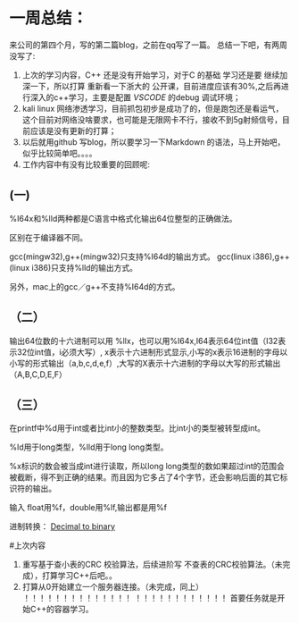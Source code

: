 # 一周总结：
来公司的第四个月，写的第二篇blog，之前在qq写了一篇。
总结一下吧，有两周没写了:
1. 上次的学习内容，C++ 还是没有开始学习，对于C 的基础 学习还是要 继续加深一下，所以打算 重新看一下浙大的 公开课，目前进度应该有30%,之后再进行深入的c++学习，主要是配置 *VSCODE* 的debug 调试环境；
2. kali linux 网络渗透学习，目前抓包初步是成功了的，但是跑包还是看运气，这个目前对网络没啥要求，也可能是无限网卡不行，接收不到5g射频信号，目前应该是没有更新的打算；
3. 以后就用github 写blog，所以要学习一下Markdown 的语法，马上开始吧，似乎比较简单吧。。。。
4. 工作内容中有没有比较重要的回顾呢:

## (一) 

%I64x和%lld两种都是C语言中格式化输出64位整型的正确做法。

区别在于编译器不同。

gcc(mingw32),g++(mingw32)只支持%I64d的输出方式。
gcc(linux i386),g++(linux i386)只支持%lld的输出方式。

另外，mac上的gcc／g++不支持%I64d的方式。

## （二）

输出64位数的十六进制可以用 %llx，也可以用%I64x,I64表示64位int值（I32表示32位int值，i必须大写）, x表示十六进制形式显示,小写的x表示16进制的字母以小写的形式输出（a,b,c,d,e,f）,大写的X表示十六进制的字母以大写的形式输出（A,B,C,D,E,F）

## （三）

在printf中%d用于int或者比int小的整数类型。比int小的类型被转型成int。

%ld用于long类型，%lld用于long long类型。

%x标识的数会被当成int进行读取，所以long long类型的数如果超过int的范围会被截断，得不到正确的结果。而且因为它多占了4个字节，还会影响后面的其它标识符的输出。

输入 float用%f，double用%lf,输出都是用%f

进制转换：
[<u>Decimal to binary</u>][DtoB]

#上次内容

1. 重写基于查小表的CRC 校验算法，后续进阶写 不查表的CRC校验算法。（未完成），打算学习C++后吧。。
2. 打算从0开始建立一个服务器连接。（未完成，同上）
！！！！！！！！！！！！！！
！！！！！！！！！！！！
首要任务就是开始C++的容器学习。

[DtoB]:https://github.com/Mayday646/Kinco_Devel_Blog/blob/main/Blog2_Decimal%20to%20Binary%20conversion
